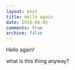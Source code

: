 ```yaml
---
layout: post
title: Hello again
date: 2018-06-05
comments: true
archive: false
---
```

Hello again!

what is this thing anyway?
